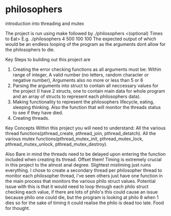 # philosophers
introduction into threading and mutex

The project is run using make followed by ./philosophers <Number of philosophers> <Time to Die> <Time to Eat> <Time to Sleep> <(optional) Times to Eat>
E.g. ./philosophers 4 500 100 100 
The expected output of which would be an endless looping of the program as the arguments dont allow for the philosophers to die.
  
Key Steps to building out this project are
1. Creating the error checking functions as all arguments must be: Within range of integer, A valid number (no letters, random character or negative number), Arguments also no  more or less than 5 or 6
2. Parsing the arguments into struct to contain all neccessary values for the project (I have 2 structs, one to contain main data for whole program and an array of structs to represent each philosophers data).
3. Making functionality to represent the philosophers lifecycle, eating, sleeping thinking. Also the function that will monitor the threads status to see if they have died.
5. Creating threads.

Key Concepts 
Within this project you will need to understand:
All the various thread functions(pthread_create, pthread_join, pthread_detatch).
All the various mutex functions(pthread_mutex_init, pthread_mutex_lock, pthread_mutex_unlock, pthread_mutex_destroy).
  
Also
Bare in mind the threads need to be delayed upon entering the function included when creating its thread. Offset them! 
Timing is extremely crucial in this project to the almost anal degree. Slightest mistiming just ruins everything. 
I chose to create a secondary thread per philosopher thread to monitor each philosopher thread, i've seen others just have one function in the main process that monitors the various philo struct values.
Potential issue with this is that it would need to loop through each philo struct checking each value, if there are lots of philo's this could cause an issue because philo one could die, 
but the program is looking at philo 8 when 1 dies so for the sake of timing it could realise the philo is dead too late. Food for thought.
